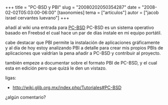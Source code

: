 +++
title = "PC-BSD y PBI"
slug = "20080202050354287"
date = "2008-02-02T05:03:00-06:00"
[taxonomies]
tema = ["articulos"]
autor = ["jacob israel cervantes luevano"]
+++

añadí al wiki una entrada para [PC-BSD](http://www.pcbsd.org/)
PC-BSD es un sistema operativo basado en Freebsd el cual hace un par de
días instale en mi equipo portátil.

cabe destacar que PBI permite la instalación de aplicaciones
gráficamente y al día de hoy estoy analizando PBI a detalle para crear
mis propios PBIs de aplicaciones que valdrían la pena añadir a PC-BSD y
contribuir al proyecto.

también empeze a documentar sobre el formato PBI de PC-BSD, y el cual
esta en edición pero que quizá le den un vistazo.

ligas:

- <http://wiki.glib.org.mx/index.php/Tutoriales#PC-BSD>

¿algún comentario?

